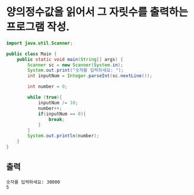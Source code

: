 # 양의정수값을 읽어서 그 자릿수를 출력하는 프로그램 작성.


```java
import java.util.Scanner;

public class Main {
    public static void main(String[] args) {
        Scanner sc = new Scanner(System.in);
        System.out.print("숫자를 입력하세요: ");
        int inputNum = Integer.parseInt(sc.nextLine());

        int number = 0;

        while (true){
            inputNum /= 10;
            number++;
            if(inputNum == 0){
                break;
            }
        }
        System.out.println(number);
    }
}
```
출력
---
    숫자를 입력하세요: 30000
    5